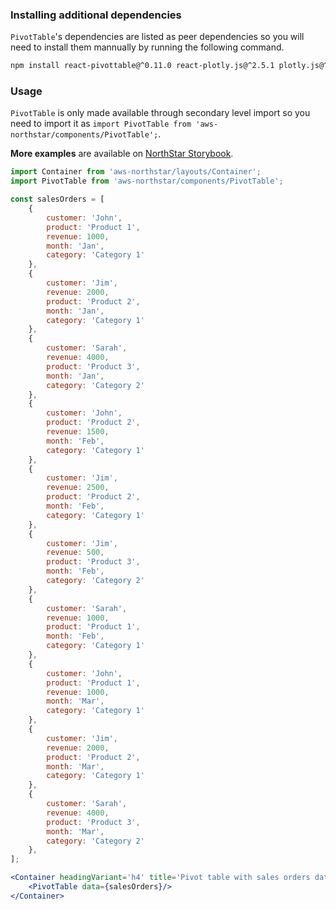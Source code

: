 ### Installing additional dependencies

`PivotTable`'s dependencies are listed as peer dependencies so you will need to install them mannually by running the following command.
```bash
npm install react-pivottable@^0.11.0 react-plotly.js@^2.5.1 plotly.js@^2.0.0
```

### Usage
`PivotTable` is only made available through secondary level import so you need to import it as `import PivotTable from 'aws-northstar/components/PivotTable';`.

**More examples** are available on <a href="https://storybook.northstar.aws-prototyping.cloud/?path=/story/pivottable" target="_blank">NorthStar Storybook</a>.


```jsx
import Container from 'aws-northstar/layouts/Container';
import PivotTable from 'aws-northstar/components/PivotTable';

const salesOrders = [
    {
        customer: 'John',
        product: 'Product 1',
        revenue: 1000,
        month: 'Jan',
        category: 'Category 1'
    },
    {
        customer: 'Jim',
        revenue: 2000,
        product: 'Product 2',
        month: 'Jan',
        category: 'Category 1'
    },
    {
        customer: 'Sarah',
        revenue: 4000,
        product: 'Product 3',
        month: 'Jan',
        category: 'Category 2'
    },
    {
        customer: 'John',
        product: 'Product 2',
        revenue: 1500,
        month: 'Feb',
        category: 'Category 1'
    },
    {
        customer: 'Jim',
        revenue: 2500,
        product: 'Product 2',
        month: 'Feb',
        category: 'Category 1'
    },
    {
        customer: 'Jim',
        revenue: 500,
        product: 'Product 3',
        month: 'Feb',
        category: 'Category 2'
    },
    {
        customer: 'Sarah',
        revenue: 1000,
        product: 'Product 1',
        month: 'Feb',
        category: 'Category 1'
    },
    {
        customer: 'John',
        product: 'Product 1',
        revenue: 1000,
        month: 'Mar',
        category: 'Category 1'
    },
    {
        customer: 'Jim',
        revenue: 2000,
        product: 'Product 2',
        month: 'Mar',
        category: 'Category 1'
    },
    {
        customer: 'Sarah',
        revenue: 4000,
        product: 'Product 3',
        month: 'Mar',
        category: 'Category 2'
    },
];

<Container headingVariant='h4' title='Pivot table with sales orders data set'>
    <PivotTable data={salesOrders}/>
</Container>

```

